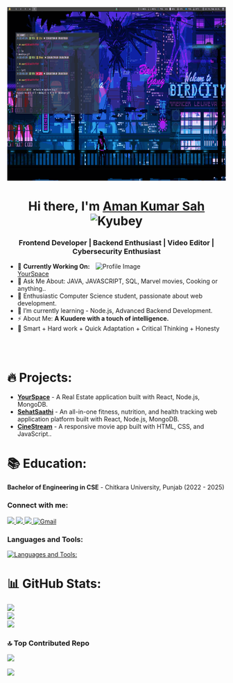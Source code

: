 <img src="background1.gif" height="400" width="1050">
<h1 align="center">Hi there, I'm <a href="https://www.linkedin.com/in/mastan-sayyad-126904223/">Aman Kumar Sah</a> <img height="40" alt="Kyubey" src="https://raw.githubusercontent.com/innng/innng/master/assets/kyubey.gif"/></h1>
<h3 align="center">Frontend Developer | Backend Enthusiast | Video Editor | Cybersecurity Enthusiast</h3>

<!--<h1 align="center"> Hi there, I'm <a href="https://www.linkedin.com/in/mastan-sayyad-126904223/">Mastan Sayyad</a> <img height="40" alt="Kyubey" src="https://raw.githubusercontent.com/innng/innng/master/assets/kyubey.gif"/></h1>
-->


<img align="right" src="https://github.com/SankshipthShetty/SankshipthShetty/assets/99337968/2bd05422-3a3b-4d7c-94a1-7cdb584c09d7" alt="Profile Image" width="300"/>
<!--<img align="right" alt="Code " src="https://media.giphy.com/media/QDjpIL6oNCVZ4qzGs7/giphy.gif?cid=ecf05e47wriar6jmlt8qts6w4no95x9za1b4jjfv7tr2f7fq&ep=v1_gifs_search&rid=giphy.gif&ct=g" width="220"> 
-->

- 🌱 **Currently Working On:** [YourSpace](https://your-space-zeta.vercel.app/)<br>
- 💬 Ask Me About: JAVA, JAVASCRIPT, SQL, Marvel movies, Cooking or anything.. <br>
- 🚀 Enthusiastic Computer Science student, passionate about web development.
-  🌱 I’m currently learning - Node.js, Advanced Backend Development.
- ⚡ About Me: **A Kuudere with a touch of intelligence.** <br>
- 💎 Smart + Hard work + Quick Adaptation + Critical Thinking + Honesty <br>
<br>
<br>



<!--<img align="right" src="https://github.com/SankshipthShetty/SankshipthShetty/assets/99337968/2bd05422-3a3b-4d7c-94a1-7cdb584c09d7" alt="Profile Image"  width="250" style="margin-left: 20px; padding: 10px;"/>
- 🌱 Currently Working On: Visual Sort
- 💬  Ask Me About: JAVA, SQL, Web Development, Marvel movies,Cooking or anything.
- 🚀 Enthusiastic Computer Science student, passionate about web development.
- 🌱 I’m currently learning - Node.js, Advanced Backend Development.
- ⚡ About Me: A Kuudere with a touch of intelligence.
- 💎 Smart + Hard work + Quick Adaptation + Critical Thinking + Honesty
-->

# 🔥 Projects:
- **[YourSpace](https://your-space-zeta.vercel.app/)** - A Real Estate application built with React, Node.js, MongoDB.
- **[SehatSaathi](https://github.com/RIO-Repository/Fix-Up)** - An all-in-one fitness, nutrition, and health tracking web application platform built with React, Node.js, MongoDB.
- **[CineStream](https://aman-sah.github.io/Movie-App/)** - A responsive movie app built with HTML, CSS, and JavaScript..

# 📚 Education:
**Bachelor of Engineering in CSE** - Chitkara University, Punjab (2022 - 2025)
<h3 align="left">Connect with me:</h3>
<p align="left">
  <a href="https://www.linkedin.com/in/aman-sah-/">
    <img src="https://skillicons.dev/icons?i=linkedin" />
    <a href="https://x.com/sah_aman28574">
    <img src="https://skillicons.dev/icons?i=twitter" />
     <a href="[https://www.instagram.com/kartikmehta.png/](https://www.instagram.com/iam.amansah?igsh=MzBtNmp3aGFjYmkx)">
    <img src="https://skillicons.dev/icons?i=instagram" />
<!--     <a href="[https://www.instagram.com/kartikmehta.png/](https://www.instagram.com/iam.amansah?igsh=MzBtNmp3aGFjYmkx)"> -->
<!--     <img src="https://skillicons.dev/icons?i=instagram" /> -->
    <a href="mailto:amansah2181@gmail.com">
  <img src="https://skillicons.dev/icons?i=gmail" alt="Gmail" />
<!-- </a> -->
  </a>

<p><h3 align="left">Languages and Tools:</h3></p>

[![Languages and Tools:](https://skillicons.dev/icons?i=js,react,vite,typescript,nodejs,mongodb,express,redux,html,css,bootstrap,java,c,cpp,mysql,py,tailwind,figma,git,github,replit,postman,docker,appwrite,firebase,remix,solidity,vercel,pr,ps,xd,ai,ae,poligon)]()

<!--## 🌐 Connect with Me:
[![LinkedIn](https://img.shields.io/badge/LinkedIn-%230077B5.svg?style=for-the-badge&logo=linkedin&logoColor=white)](https://www.linkedin.com/in/aman-sah-/)
[![GitHub](https://img.shields.io/badge/GitHub-%23121011.svg?style=for-the-badge&logo=github&logoColor=white)](https://github.com/aman-sah)
[![Email](https://img.shields.io/badge/Email-amansah2181@gmail.com-informational?style=for-the-badge&logo=gmail)](mailto:amansah2181@gmail.com)

# 💻 Tech Stack:
![CSS3](https://img.shields.io/badge/css3-%231572B6.svg?style=for-the-badge&logo=css3&logoColor=white)
![C](https://img.shields.io/badge/c-%2300599C.svg?style=for-the-badge&logo=c&logoColor=white)
![Dart](https://img.shields.io/badge/dart-%230175C2.svg?style=for-the-badge&logo=dart&logoColor=white)
![Java](https://img.shields.io/badge/java-%23ED8B00.svg?style=for-the-badge&logo=openjdk&logoColor=white)
![HTML5](https://img.shields.io/badge/html5-%23E34F26.svg?style=for-the-badge&logo=html5&logoColor=white)
![JavaScript](https://img.shields.io/badge/javascript-%23323330.svg?style=for-the-badge&logo=javascript&logoColor=%23F7DF1E)
![Python](https://img.shields.io/badge/python-3670A0?style=for-the-badge&logo=python&logoColor=ffdd54)
![Shell Script](https://img.shields.io/badge/shell_script-%23121011.svg?style=for-the-badge&logo=gnu-bash&logoColor=white)
![Windows Terminal](https://img.shields.io/badge/Windows%20Terminal-%234D4D4D.svg?style=for-the-badge&logo=windows-terminal&logoColor=white)
![Vercel](https://img.shields.io/badge/vercel-%23000000.svg?style=for-the-badge&logo=vercel&logoColor=white)
![Netlify](https://img.shields.io/badge/netlify-%23000000.svg?style=for-the-badge&logo=netlify&logoColor=#00C7B7)
![Firebase](https://img.shields.io/badge/firebase-%23039BE5.svg?style=for-the-badge&logo=firebase)
![Bootstrap](https://img.shields.io/badge/bootstrap-%238511FA.svg?style=for-the-badge&logo=bootstrap&logoColor=white)
![Express.js](https://img.shields.io/badge/express.js-%23404d59.svg?style=for-the-badge&logo=express&logoColor=%2361DAFB)
![NodeJS](https://img.shields.io/badge/node.js-6DA55F?style=for-the-badge&logo=node.js&logoColor=white)
![Nodemon](https://img.shields.io/badge/NODEMON-%23323330.svg?style=for-the-badge&logo=nodemon&logoColor=%BBDEAD)
![MongoDB](https://img.shields.io/badge/MongoDB-%234ea94b.svg?style=for-the-badge&logo=mongodb&logoColor=white)
![MySQL](https://img.shields.io/badge/mysql-4479A1.svg?style=for-the-badge&logo=mysql&logoColor=white)
![Figma](https://img.shields.io/badge/figma-%23F24E1E.svg?style=for-the-badge&logo=figma&logoColor=white)
![Canva](https://img.shields.io/badge/Canva-%2300C4CC.svg?style=for-the-badge&logo=Canva&logoColor=white)
![GitHub](https://img.shields.io/badge/github-%23121011.svg?style=for-the-badge&logo=github&logoColor=white)
![Postman](https://img.shields.io/badge/Postman-FF6C37?style=for-the-badge&logo=postman&logoColor=white)

-->

# 📊 GitHub Stats:
![](https://github-readme-stats.vercel.app/api?username=aman-sah&theme=dark&hide_border=false)<br/>
![](https://github-readme-streak-stats.herokuapp.com/?user=aman-sah&theme=dark&hide_border=false)<br/>
![](https://github-readme-stats.vercel.app/api/top-langs/?username=aman-sah&theme=dark&hide_border=false&layout=compact)

### 🔝 Top Contributed Repo
![](https://github-contributor-stats.vercel.app/api?username=aman-sah&limit=5&theme=dark&combine_all_yearly_contributions=true)


</div>

[![](https://visitcount.itsvg.in/api?id=Pujan-sarkar&icon=0&color=0)](https://visitcount.itsvg.in)
